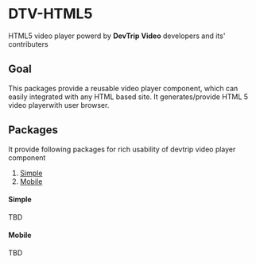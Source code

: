 # DTV-HTML5

HTML5 video player powerd by **DevTrip Video** developers and its' contributers

## Goal

This packages provide a reusable video player component, which can easily integrated with any HTML based site. It generates/provide HTML 5 video playerwith user browser.

## Packages 

It provide following packages for rich usability of devtrip video player component

1. [Simple](#simple)
2. [Mobile](#mobile)


#### Simple

TBD

#### Mobile

TBD

